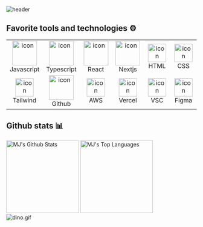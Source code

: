 ![header](https://capsule-render.vercel.app/api?type=rounded&height=300&color=gradient&text=Welcome%20to-nl-MJ's%20Github&reversal=false&fontSize=70&fontAlignY=30&animation=fadeIn)

## Favorite tools and technologies ⚙️

<table>
  <tr>
    <td align="center" width="96">
        <img src="https://techstack-generator.vercel.app/js-icon.svg" alt="icon" width="65" height="65" />
      <br>Javascript
    </td>
    <td align="center" width="96">
        <img src="https://techstack-generator.vercel.app/ts-icon.svg" alt="icon" width="65" height="65" />
      <br>Typescript
    </td>
    <td align="center" width="96">
        <img src="https://techstack-generator.vercel.app/react-icon.svg" alt="icon" width="65" height="65" />
      <br>React
    </td>
    <td align="center" width="96">
        <img src="https://skillicons.dev/icons?i=nextjs" alt="icon" width="65" height="65" />
      <br>Nextjs
    </td>
    <td align="center"  width="96">
        <img src="https://skillicons.dev/icons?i=html" width="48" height="48" alt="icon" />
      <br>HTML
    </td>
    <td align="center" width="96">
        <img src="https://skillicons.dev/icons?i=css" width="48" height="48" alt="icon" />
      <br>CSS
    </td>
 </tr>
 <tr>
 <td align="center" width="96">
        <img src="https://skillicons.dev/icons?i=tailwind" width="48" height="48" alt="icon" />
      <br>Tailwind
    </td>
 <td align="center" width="96">
        <img src="https://techstack-generator.vercel.app/github-icon.svg" width="65" height="65" alt="icon" />
      <br>Github
    </td>
    <td align="center" width="96">
        <img src="https://techstack-generator.vercel.app/aws-icon.svg" width="48" height="48" alt="icon" />
      <br>AWS
    </td>
    <td align="center" width="96">
        <img src="https://skillicons.dev/icons?i=vercel" width="48" height="48" alt="icon" />
      <br>Vercel
    </td>
    <td align="center" width="96">
        <img src="https://skillicons.dev/icons?i=vscode" width="48" height="48" alt="icon" />
      <br>VSC
    </td>
    <td align="center" width="96">
        <img src="https://skillicons.dev/icons?i=figma" width="48" height="48" alt="icon" />
      <br>Figma
    </td>
 </tr>
</table>

## Github stats 📊

<div>
    <a href="https://github.com/anuraghazra/github-readme-stats"><img alt="MJ's Github Stats" src="https://github-readme-stats.vercel.app/api/?username=wkdaudwn11&show_icons=true&count_private=true&theme=default&hide_border=true&bg_color=fff&title_color=00E676&icon_color=00E676" height="192px"/></a>
  <a href="https://github.com/anuraghazra/github-readme-stats"><img alt="MJ's Top Languages" src="https://github-readme-stats.vercel.app/api/top-langs/?username=wkdaudwn11&langs_count=8&layout=compact&theme=default&hide_border=true&bg_color=fff&title_color=000&icon_color=000&hide=Jupyter%20Notebook" height="192px"/></a>
</div>

<div>
<img data-target="animated-image.replacedImage" alt="dino.gif" class="AnimatedImagePlayer-animatedImage" src="https://github.com/saadeghi/saadeghi/raw/master/dino.gif" style="display: block; opacity: 1;">
</div>
